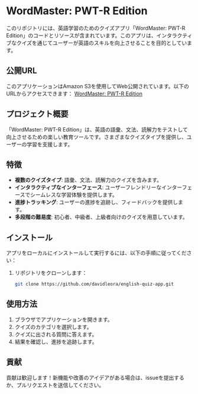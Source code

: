 # WordMaster: PWT-R Edition

このリポジトリには、英語学習のためのクイズアプリ「WordMaster: PWT-R Edition」のコードとリソースが含まれています。このアプリは、インタラクティブなクイズを通じてユーザーが英語のスキルを向上させることを目的としています。

## 公開URL

このアプリケーションはAmazon S3を使用してWeb公開されています。以下のURLからアクセスできます：
[WordMaster: PWT-R Edition](http://wordmaster-pwtr-edition.s3-website-us-east-1.amazonaws.com/)

## プロジェクト概要

「WordMaster: PWT-R Edition」は、英語の語彙、文法、読解力をテストして向上させるための楽しい教育ツールです。さまざまなクイズタイプを提供し、ユーザーの学習を支援します。

## 特徴

- **複数のクイズタイプ**: 語彙、文法、読解力のクイズを含みます。
- **インタラクティブなインターフェース**: ユーザーフレンドリーなインターフェースでシームレスな学習体験を提供します。
- **進捗トラッキング**: ユーザーの進捗を追跡し、フィードバックを提供します。
- **多段階の難易度**: 初心者、中級者、上級者向けのクイズを用意しています。

## インストール

アプリをローカルにインストールして実行するには、以下の手順に従ってください：

1. リポジトリをクローンします：
    ```bash
    git clone https://github.com/davidleora/english-quiz-app.git
    ```

## 使用方法

1. ブラウザでアプリケーションを開きます。
2. クイズのカテゴリを選択します。
3. クイズに出される質問に答えます。
4. 結果を確認し、進捗を追跡します。

## 貢献

貢献は歓迎します！新機能や改善のアイデアがある場合は、issueを提出するか、プルリクエストを送信してください。

